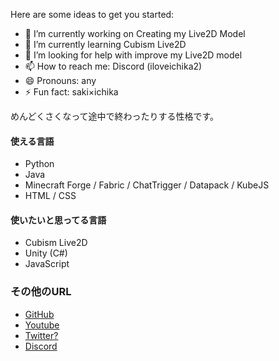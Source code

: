 Here are some ideas to get you started:

- 🔭 I’m currently working on Creating my Live2D Model
- 🌱 I’m currently learning Cubism Live2D
- 🤔 I’m looking for help with improve my Live2D model
- 📫 How to reach me: Discord (iloveichika2)
- 😄 Pronouns: any
- ⚡ Fun fact: saki×ichika

めんどくさくなって途中で終わったりする性格です。<br/>

#### 使える言語
- Python
- Java
- Minecraft Forge / Fabric / ChatTrigger / Datapack / KubeJS
- HTML / CSS 

#### 使いたいと思ってる言語
- Cubism Live2D
- Unity (C#)
- JavaScript

### その他のURL
- [GitHub](https://github.com/luna724)
- [Youtube](https://www.youtube.com/@%E6%98%9F%E4%B9%83%E3%82%8B%E3%81%AA)
- [Twitter?](https://x.com/luna__k1bych724)
- [Discord](https://discordapp.com/users/1123616332349452288)
